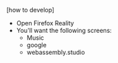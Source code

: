 [how to develop]
* Open Firefox Reality
* You'll want the following screens:
  - Music
  - google
  - webassembly.studio